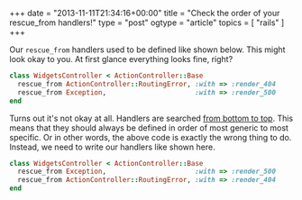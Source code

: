 +++
date = "2013-11-11T21:34:16+00:00"
title = "Check the order of your rescue_from handlers!"
type = "post"
ogtype = "article"
topics = [ "rails" ]
+++

Our `rescue_from` handlers used to be defined like shown below. This might look okay to you. At first glance everything looks fine, right?

```ruby
class WidgetsController < ActionController::Base
  rescue_from ActionController::RoutingError, :with => :render_404
  rescue_from Exception,                      :with => :render_500
end
```

Turns out it's not okay at all. Handlers are searched [from bottom to top](http://apidock.com/rails/ActiveSupport/Rescuable/ClassMethods/rescue_from). This means that they should always be defined in order of most generic to most specific. Or in other words, the above code is exactly the wrong thing to do. Instead, we need to write our handlers like shown here.

```ruby
class WidgetsController < ActionController::Base
  rescue_from Exception,                      :with => :render_500
  rescue_from ActionController::RoutingError, :with => :render_404
end
```
